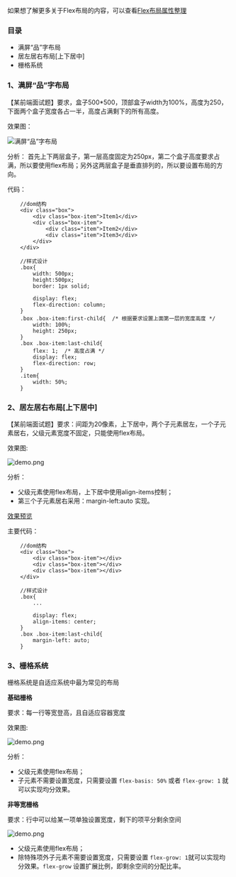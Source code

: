 如果想了解更多关于Flex布局的内容，可以查看[Flex布局属性整理][link2]

### 目录
* 满屏“品”字布局
* 居左居右布局[上下居中]
* 栅格系统

### 1、满屏“品”字布局
【某前端面试题】要求，盒子500*500，顶部盒子width为100%，高度为250，下面两个盒子宽度各占一半，高度占满剩下的所有高度。

效果图：

![满屏“品”字布局][image1]

分析：
首先上下两层盒子，第一层高度固定为250px，第二个盒子高度要求占满，所以要使用flex布局；另外这两层盒子是垂直排列的，所以要设置布局的方向。

代码：
```
    //dom结构
    <div class="box">
        <div class="box-item">Item1</div>
        <div class="box-item">
            <div class="item">Item2</div>
            <div class="item">Item3</div>
        </div>
    </div>

    //样式设计
    .box{
        width: 500px;
        height:500px;
        border: 1px solid;

        display: flex;
        flex-direction: column;
    }
    .box .box-item:first-child{  /* 根据要求设置上面第一层的宽度高度 */
        width: 100%;
        height: 250px;
    }
    .box .box-item:last-child{ 
        flex: 1;  /* 高度占满 */
        display: flex;
        flex-direction: row;
    }
    .item{
        width: 50%;
    }
```
### 2、居左居右布局[上下居中]
【某前端面试题】要求：间距为20像素，上下居中，两个子元素居左，一个子元素居右，父级元素宽度不固定，只能使用flex布局。

效果图:

![demo.png][image2]

分析：

* 父级元素使用flex布局，上下居中使用align-items控制；
* 第三个子元素居右采用：margin-left:auto 实现。

[效果预览][link1]

主要代码：
```
    //dom结构
    <div class="box">
        <div class="box-item"></div>
        <div class="box-item"></div>
        <div class="box-item"></div>
    </div>

    //样式设计
    .box{
        ...

        display: flex;
        align-items: center;
    }
    .box .box-item:last-child{
        margin-left: auto;
    }
```

### 3、栅格系统
栅格系统是自适应系统中最为常见的布局

**基础栅格**

要求：每一行等宽登高，且自适应容器宽度

效果图:

![demo.png][image3]

分析：

* 父级元素使用flex布局；
* 子元素不需要设置宽度，只需要设置 `flex-basis: 50%` 或者  `flex-grow: 1`  就可以实现均分效果。

**非等宽栅格**

要求：行中可以给某一项单独设置宽度，剩下的项平分剩余空间

![demo.png][image4]

* 父级元素使用flex布局；
* 除特殊项外子元素不需要设置宽度，只需要设置 `flex-grow: 1`就可以实现均分效果。`flex-grow` 设置扩展比例，即剩余空间的分配比率。

[image1]: http://static.mxnt.net/img/1500315-c0710d355d691c8e.png
[image2]: http://static.mxnt.net/img/1500315-1cb4ec255177082b.png?imageMogr2/auto-orient/strip%7CimageView2/2/w/500
[image3]: http://static.mxnt.net/img/1500315-e9906573f6325f8d.png
[image4]: http://static.mxnt.net/img/1500315-3780035bcf9976e4.png

[link1]: (https://junruchen.github.io/css/demo/css-flex-usage1.html)
[link2]: (https://github.com/junruchen/junruchen.github.io/wiki/CSS-Flex%E5%B8%83%E5%B1%80%E5%B1%9E%E6%80%A7%E6%95%B4%E7%90%86)